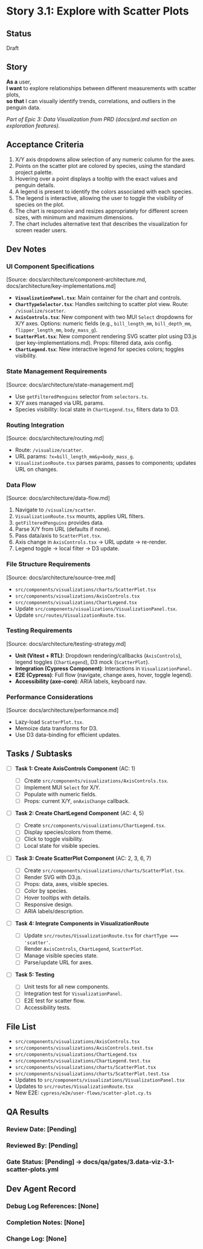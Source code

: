 # Story 3.1: Explore with Scatter Plots

## Status

Draft

## Story

**As a** user,  
**I want** to explore relationships between different measurements with scatter plots,  
**so that** I can visually identify trends, correlations, and outliers in the penguin data.

_Part of Epic 3: Data Visualization from PRD (docs/prd.md section on exploration features)._

## Acceptance Criteria

1. X/Y axis dropdowns allow selection of any numeric column for the axes.
2. Points on the scatter plot are colored by species, using the standard project palette.
3. Hovering over a point displays a tooltip with the exact values and penguin details.
4. A legend is present to identify the colors associated with each species.
5. The legend is interactive, allowing the user to toggle the visibility of species on the plot.
6. The chart is responsive and resizes appropriately for different screen sizes, with minimum and maximum dimensions.
7. The chart includes alternative text that describes the visualization for screen reader users.

## Dev Notes

### UI Component Specifications

[Source: docs/architecture/component-architecture.md, docs/architecture/key-implementations.md]

- **`VisualizationPanel.tsx`**: Main container for the chart and controls.
- **`ChartTypeSelector.tsx`**: Handles switching to scatter plot view. Route: `/visualize/scatter`.
- **`AxisControls.tsx`**: New component with two MUI `Select` dropdowns for X/Y axes. Options: numeric fields (e.g., `bill_length_mm`, `bill_depth_mm`, `flipper_length_mm`, `body_mass_g`).
- **`ScatterPlot.tsx`**: New component rendering SVG scatter plot using D3.js (per key-implementations.md). Props: filtered data, axis config.
- **`ChartLegend.tsx`**: New interactive legend for species colors; toggles visibility.

### State Management Requirements

[Source: docs/architecture/state-management.md]

- Use `getFilteredPenguins` selector from `selectors.ts`.
- X/Y axes managed via URL params.
- Species visibility: local state in `ChartLegend.tsx`, filters data to D3.

### Routing Integration

[Source: docs/architecture/routing.md]

- Route: `/visualize/scatter`.
- URL params: `?x=bill_length_mm&y=body_mass_g`.
- `VisualizationRoute.tsx` parses params, passes to components; updates URL on changes.

### Data Flow

[Source: docs/architecture/data-flow.md]

1. Navigate to `/visualize/scatter`.
2. `VisualizationRoute.tsx` mounts, applies URL filters.
3. `getFilteredPenguins` provides data.
4. Parse X/Y from URL (defaults if none).
5. Pass data/axis to `ScatterPlot.tsx`.
6. Axis change in `AxisControls.tsx` → URL update → re-render.
7. Legend toggle → local filter → D3 update.

### File Structure Requirements

[Source: docs/architecture/source-tree.md]

- `src/components/visualizations/charts/ScatterPlot.tsx`
- `src/components/visualizations/AxisControls.tsx`
- `src/components/visualizations/ChartLegend.tsx`
- Update `src/components/visualizations/VisualizationPanel.tsx`.
- Update `src/routes/VisualizationRoute.tsx`.

### Testing Requirements

[Source: docs/architecture/testing-strategy.md]

- **Unit (Vitest + RTL)**: Dropdown rendering/callbacks (`AxisControls`), legend toggles (`ChartLegend`), D3 mock (`ScatterPlot`).
- **Integration (Cypress Component)**: Interactions in `VisualizationPanel`.
- **E2E (Cypress)**: Full flow (navigate, change axes, hover, toggle legend).
- **Accessibility (axe-core)**: ARIA labels, keyboard nav.

### Performance Considerations

[Source: docs/architecture/performance.md]

- Lazy-load `ScatterPlot.tsx`.
- Memoize data transforms for D3.
- Use D3 data-binding for efficient updates.

## Tasks / Subtasks

- [ ] **Task 1: Create AxisControls Component** (AC: 1)

  - [ ] Create `src/components/visualizations/AxisControls.tsx`.
  - [ ] Implement MUI `Select` for X/Y.
  - [ ] Populate with numeric fields.
  - [ ] Props: current X/Y, `onAxisChange` callback.

- [ ] **Task 2: Create ChartLegend Component** (AC: 4, 5)

  - [ ] Create `src/components/visualizations/ChartLegend.tsx`.
  - [ ] Display species/colors from theme.
  - [ ] Click to toggle visibility.
  - [ ] Local state for visible species.

- [ ] **Task 3: Create ScatterPlot Component** (AC: 2, 3, 6, 7)

  - [ ] Create `src/components/visualizations/charts/ScatterPlot.tsx`.
  - [ ] Render SVG with D3.js.
  - [ ] Props: data, axes, visible species.
  - [ ] Color by species.
  - [ ] Hover tooltips with details.
  - [ ] Responsive design.
  - [ ] ARIA labels/description.

- [ ] **Task 4: Integrate Components in VisualizationRoute**

  - [ ] Update `src/routes/VisualizationRoute.tsx` for `chartType === 'scatter'`.
  - [ ] Render `AxisControls`, `ChartLegend`, `ScatterPlot`.
  - [ ] Manage visible species state.
  - [ ] Parse/update URL for axes.

- [ ] **Task 5: Testing**
  - [ ] Unit tests for all new components.
  - [ ] Integration test for `VisualizationPanel`.
  - [ ] E2E test for scatter flow.
  - [ ] Accessibility tests.

## File List

- `src/components/visualizations/AxisControls.tsx`
- `src/components/visualizations/AxisControls.test.tsx`
- `src/components/visualizations/ChartLegend.tsx`
- `src/components/visualizations/ChartLegend.test.tsx`
- `src/components/visualizations/charts/ScatterPlot.tsx`
- `src/components/visualizations/charts/ScatterPlot.test.tsx`
- Updates to `src/components/visualizations/VisualizationPanel.tsx`
- Updates to `src/routes/VisualizationRoute.tsx`
- New E2E: `cypress/e2e/user-flows/scatter-plot.cy.ts`

## QA Results

### Review Date: [Pending]

### Reviewed By: [Pending]

### Gate Status: [Pending] → docs/qa/gates/3.data-viz-3.1-scatter-plots.yml

## Dev Agent Record

### Debug Log References: [None]

### Completion Notes: [None]

### Change Log: [None]
